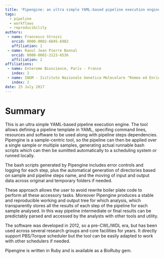 ```yaml
---
title: 'Pipengine: an ultra simple YAML-based pipeline execution engine'
tags:
  - pipeline
  - workflows
  - reproducibility
authors:
 - name: Francesco Strozzi
   orcid: 0000-0002-6845-6982
   affiliation: 1
 - name: Raoul Jean Pierre Bonnal
   orcid: 0000-0002-2123-6536
   affiliation: 2
affiliations:
 - name: Enterome Bioscience, Paris - France
   index: 1
 - name: INGM - Isitituto Nazionale Genetica Molecolare "Romeo ed Enrica Invernizzi": Milan, Italy
   index: 2
date: 25 July 2017
---
```


# Summary

This is an ultra simple YAML-based pipeline execution engine. The tool allows defining a pipeline template in YAML, specifing command lines, resources and software to be used along with pipeline steps dependencies. Pipengine is a sample-centric tool, so the pipeline can then be applied over a single sample or multiple samples, generating actual runnable bash scripts which can then be sumitted automatically to a scheduling system or runned locally. 

The bash scripts generated by Pipengine includes error controls and logging for each step, plus the automatical generation of directories based on sample and pipeline steps name, and the moving of input and output data across original and temporary folders if needed. 

These approach allows the user to avoid rewrite boiler plate code to perform all these accessory tasks. Moreover Pipengine produces a stable and reproducible working and output tree for which analysis, which transparently stores all the results of each step of the pipeline for each sample analysed. In this way pipeline intermediate or final results can be predictably parsed and accessed by the analysts with other tools and utility. 

The software was developed in 2012, so a pre-CWL/WDL era, but has been used across several research groups and core facilities for years. It directly support PBS/Torque scheduler but the tool can be easily adapted to work with other schedulers if needed. 

Pipengine is written in Ruby and is available as a BioRuby gem.

